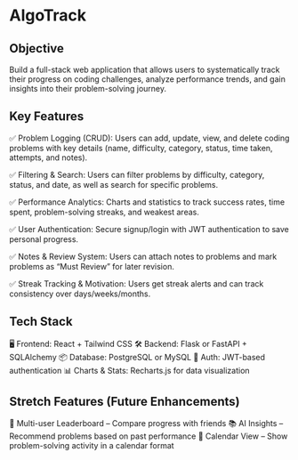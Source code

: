 # AlgoTrack
## Objective
Build a full-stack web application that allows users to systematically track their progress on coding challenges, analyze performance trends, and gain insights into their problem-solving journey.

## Key Features
✅ Problem Logging (CRUD): Users can add, update, view, and delete coding problems with key details (name, difficulty, category, status, time taken, attempts, and notes).

✅ Filtering & Search: Users can filter problems by difficulty, category, status, and date, as well as search for specific problems.

✅ Performance Analytics: Charts and statistics to track success rates, time spent, problem-solving streaks, and weakest areas.

✅ User Authentication: Secure signup/login with JWT authentication to save personal progress.

✅ Notes & Review System: Users can attach notes to problems and mark problems as “Must Review” for later revision.

✅ Streak Tracking & Motivation: Users get streak alerts and can track consistency over days/weeks/months.

## Tech Stack
🖥 Frontend: React + Tailwind CSS
🛠 Backend: Flask or FastAPI + SQLAlchemy
📦 Database: PostgreSQL or MySQL
🔐 Auth: JWT-based authentication
📊 Charts & Stats: Recharts.js for data visualization

## Stretch Features (Future Enhancements)
🚀 Multi-user Leaderboard – Compare progress with friends
📚 AI Insights – Recommend problems based on past performance
📅 Calendar View – Show problem-solving activity in a calendar format
